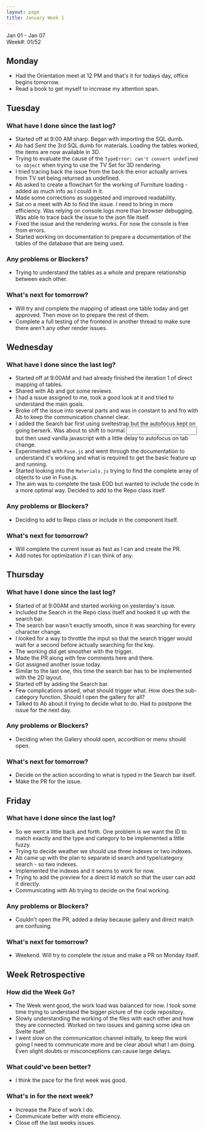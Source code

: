 ```yaml
---
layout: page
title: January Week 1
---
```


Jan 01 - Jan 07<br>
Week#: 01/52<br>

## Monday

- Had the Orientation meet at 12 PM and that's it for todays day, office begins tomorrow.
- Read a book to get myself to increase my attention span.

## Tuesday


### What have I done since the last log?
- Started off at 9:00 AM sharp. Began with importing the SQL dumb.
- Ab had Sent the 3rd SQL dumb for materials. Loading the tables worked, the items are now available in 3D.
- Trying to evaluate the cause of the `TypeError: can't convert undefined to object` when trying to use the TV Set for 3D rendering.
- I tried tracing back the issue from the back the error actually arrives from TV set being returned as undefined.
- Ab asked to create a flowchart for the working of Furniture loading - added as much info as I could in it.
- Made some corrections as suggested and improved readability.
- Sat on a meet with Ab to find the issue. I need to bring in more efficiency. Was relying on console.logs more than browser debugging. Was able to trace back the issue to the json file itself.
- Fixed the issue and the rendering works. For now the console is free from errors.
- Started working on documentation to prepare a documentation of the tables of the database that are being used.


### Any problems or Blockers?
- Trying to understand the tables as a whole and prepare relationship between each other.

### What's next for tomorrow?
- Will try and complete the mapping of atleast one table today and get approved. Then move on to prepare the rest of them.
- Complete a full testing of the frontend in another thread to make sure there aren't any other render issues.


## Wednesday


### What have I done since the last log?
- Started off at 9:00AM and had already finished the iteration 1 of direct mapping of tables.
- Shared with Ab and got some reviews.
- I had a issue assigned to me, took a good look at it and tried to understand the main goals.
- Broke off the issue into several parts and was in constant to and fro with Ab to keep the communication channel clear.
- I added the Search bar first using sveltestrap but the autofocus kept on going berserk. Was about to shift to normal <input> but then used vanilla javascript with a little delay to autofocus on tab change.
- Experimented with `Fuse.js` and went through the documentation to understand it's working and what is required to get the basic feature up and running.
- Started looking into the `Materials.js` trying to find the complete array of objects to use in Fuse.js.
- The aim was to complete the task EOD but wanted to include the code in a more optimal way. Decided to add to the Repo class itself.



### Any problems or Blockers?
- Deciding to add to Repo class or include in the component itself.

### What's next for tomorrow?
- Will complete the current issue as fast as I can and create the PR.
- Add notes for optimization if I can think of any.


## Thursday


### What have I done since the last log?
- Started of at 9:00AM and started working on yesterday's issue.
- Included the Search in the Repo class itself and hooked it up with the search bar.
- The search bar wasn't exactly smooth, since it was searching for every character change.
- I looked for a way to throttle the input so that the search trigger would wait for a second before actually searching for the key.
- The working did get smoother with the trigger.
- Made the PR along with few comments here and there.
- Got assigned another issue today.
- Similar to the last one, this time the search bar has to be implemented with the 2D layout.
- Started off by adding the Search bar.
- Few complications arised, what should trigger what. How does the sub-category function. Should I open the gallery for all?
- Talked to Ab about it trying to decide what to do. Had to postpone the issue for the next day.


### Any problems or Blockers?
- Deciding when the Gallery should open, accordtion or menu should open.

### What's next for tomorrow?
- Decide on the action according to what is typed in the Search bar itself.
- Make the PR for the issue.


## Friday


### What have I done since the last log?
- So we went a little back and forth. One problem is we want the ID to match exactly and the type and category to be implemented a little fuzzy.
- Trying to decide weather we should use three indexes or two indexes.
- Ab came up with the plan to separate id search and type/category search - so two indexes.
- Implemented the indexes and it seems to work for now.
- Trying to add the preview for a direct Id match so that the user can add it directly.
- Communicating with Ab trying to decide on the final working.


### Any problems or Blockers?
- Couldn't open the PR, added a delay because gallery and direct match are confusing.

### What's next for tomorrow?
- Weekend. Will try to complete the issue and make a PR on Monday itself.


## Week Retrospective


### How did the Week Go?
- The Week went good, the work load was balanced for now. I took some time trying to understand the bigger picture of the code repository.
- Slowly understanding the working of the files with each other and how they are connected. Worked on two issues and gaining some idea on Svelte itself.
- I went slow on the communication channel initially, to keep the work going I need to communicate more and be clear about what I am doing. Even slight doubts or misconceptions can cause large delays.


### What could've been better?
- I think the pace for the first week was good.

### What's in for the next week?
- Increase the Pace of work I do.
- Communicate better with more efficiency.
- Close off the last weeks issues.
